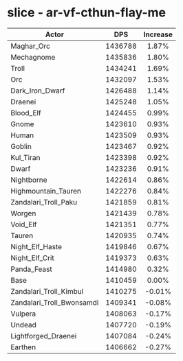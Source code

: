 # slice - ar-vf-cthun-flay-me
| Actor | DPS | Increase |
|---|:---:|:---:|
|Maghar_Orc|1436788|1.87%|
|Mechagnome|1435836|1.80%|
|Troll|1434241|1.69%|
|Orc|1432097|1.53%|
|Dark_Iron_Dwarf|1426488|1.14%|
|Draenei|1425248|1.05%|
|Blood_Elf|1424455|0.99%|
|Gnome|1423610|0.93%|
|Human|1423509|0.93%|
|Goblin|1423467|0.92%|
|Kul_Tiran|1423398|0.92%|
|Dwarf|1423236|0.91%|
|Nightborne|1422614|0.86%|
|Highmountain_Tauren|1422276|0.84%|
|Zandalari_Troll_Paku|1421859|0.81%|
|Worgen|1421439|0.78%|
|Void_Elf|1421351|0.77%|
|Tauren|1420935|0.74%|
|Night_Elf_Haste|1419846|0.67%|
|Night_Elf_Crit|1419373|0.63%|
|Panda_Feast|1414980|0.32%|
|Base|1410459|0.00%|
|Zandalari_Troll_Kimbul|1410275|-0.01%|
|Zandalari_Troll_Bwonsamdi|1409341|-0.08%|
|Vulpera|1408063|-0.17%|
|Undead|1407720|-0.19%|
|Lightforged_Draenei|1407084|-0.24%|
|Earthen|1406662|-0.27%|
